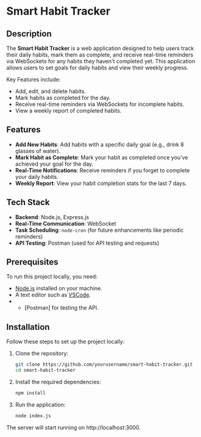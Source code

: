 # Smart Habit Tracker

## Description

The **Smart Habit Tracker** is a web application designed to help users track their daily habits, mark them as complete, and receive real-time reminders via WebSockets for any habits they haven't completed yet. This application allows users to set goals for daily habits and view their weekly progress.

Key Features include:

- Add, edit, and delete habits.
- Mark habits as completed for the day.
- Receive real-time reminders via WebSockets for incomplete habits.
- View a weekly report of completed habits.

## Features

- **Add New Habits**: Add habits with a specific daily goal (e.g., drink 8 glasses of water).
- **Mark Habit as Complete**: Mark your habit as completed once you've achieved your goal for the day.
- **Real-Time Notifications**: Receive reminders if you forget to complete your daily habits.
- **Weekly Report**: View your habit completion stats for the last 7 days.

## Tech Stack

- **Backend**: Node.js, Express.js
- **Real-Time Communication**: WebSocket
- **Task Scheduling**: `node-cron` (for future enhancements like periodic reminders)
- **API Testing**: Postman (used for API testing and requests)

## Prerequisites

To run this project locally, you need:

- [Node.js](https://nodejs.org/en/) installed on your machine.
- A text editor such as [VSCode](https://code.visualstudio.com/).
- - [Postman] for testing the API.

## Installation

Follow these steps to set up the project locally:

1. Clone the repository:

   ```bash
   git clone https://github.com/yourusername/smart-habit-tracker.git
   cd smart-habit-tracker

2. Install the required dependencies:

    ```bash
    npm install

3. Run the application:

    ```bash
    node index.js
  The server will start running on http://localhost:3000.
